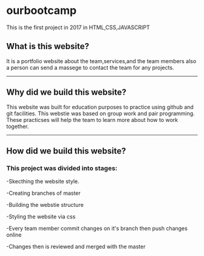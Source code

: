 # ourbootcamp
This is the first project in 2017 in HTML,CSS,JAVASCRIPT








## What is this website?

It is a portfolio website about the team,services,and the team members also a person can send a massege to contact the team for any projects.

---

## Why did we build this website?

This website was built for education purposes to practice using github and git facilities. This webstie was based on group work and pair programming.
These practicses will help the team to learn more about how to work together.

---

## How did we build this website?

### This project was divided into stages:
-Skecthing  the website style.

-Creating branches of master

-Building the webstie structure 

-Styling the website via css

-Every team member commit changes on it's branch then push changes online

-Changes then is reviewed and merged with the master
